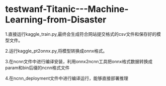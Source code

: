 # testwanf-Titanic---Machine-Learning-from-Disaster
1.直接运行kaggle_train.py,最终会生成符合网站提交格式的csv文件和保存好的模型文件。

2.运行kaggle_pt2onnx.py,将模型转换成onnx格式。

3.在ncnn文件中进行编译安装，利用onnx2ncnn工具把onnx格式数据转换成param和bin后缀的ncnn格式文件

4.在ncnn_deployment文件中进行编译运行，能够直接部署推理
